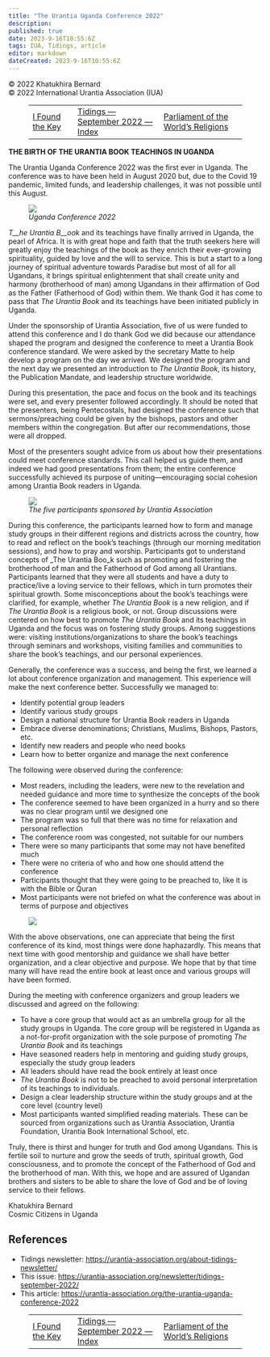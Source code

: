 ```yaml
---
title: "The Urantia Uganda Conference 2022"
description: 
published: true
date: 2023-9-16T10:55:6Z
tags: IUA, Tidings, article
editor: markdown
dateCreated: 2023-9-16T10:55:6Z
---
```


<p class="v-card v-sheet theme--light gray lighten-3 px-2">© 2022 Khatukhira Bernard<br>© 2022 International Urantia Association (IUA)</p>
<figure class="table chapter-navigator">
  <table>
    <tbody>
      <tr>
        <td>
        <a href="/en/article/Line_St_Pierre/i_found_the_key">
          <span class="mdi mdi-arrow-left-drop-circle"></span><span class="pl-2">I Found the Key</span>
        </a>
        </td>
        <td>
        <a href="/en/index/articles_iua_tidings#tidings-september-2022">
          <span class="mdi mdi-book-open-variant"></span><span class="pl-2">Tidings — September 2022 — Index</span>
        </a>
        </td>
        <td>
        <a href="/en/article/IUA_Tidings/IUA_2022_parliament_of_the_worlds_religions">
          <span class="pr-2">Parliament of the World’s Religions</span><span class="mdi mdi-arrow-right-drop-circle"></span>
        </a>
        </td>
      </tr>
    </tbody>
  </table>
</figure>


**THE BIRTH OF THE URANTIA BOOK TEACHINGS IN UGANDA**

The Urantia Uganda Conference 2022 was the first ever in Uganda. The conference was to have been held in August 2020 but, due to the Covid 19 pandemic, limited funds, and leadership challenges, it was not possible until this August.

<figure id="Figure_1" class="image urantiapedia image-style-align-left">
<img src="/image/article/IUA_Tidings/Uganda-2.jpg">
<figcaption><em>Uganda Conference 2022</em></figcaption>
</figure>

_T__he Urantia_ _B__ook_ and its teachings have finally arrived in Uganda, the pearl of Africa. It is with great hope and faith that the truth seekers here will greatly enjoy the teachings of the book as they enrich their ever-growing spirituality, guided by love and the will to service. This is but a start to a long journey of spiritual adventure towards Paradise but most of all for all Ugandans, it brings spiritual enlightenment that shall create unity and harmony (brotherhood of man) among Ugandans in their affirmation of God as the Father (Fatherhood of God) within them. We thank God it has come to pass that _The Urantia Book_ and its teachings have been initiated publicly in Uganda.

Under the sponsorship of Urantia Association, five of us were funded to attend this conference and I do thank God we did because our attendance shaped the program and designed the conference to meet a Urantia Book conference standard. We were asked by the secretary Matte to help develop a program on the day we arrived. We designed the program and the next day we presented an introduction to _The Urantia Book_, its history, the Publication Mandate, and leadership structure worldwide. 

During this presentation, the pace and focus on the book and its teachings were set, and every presenter followed accordingly. It should be noted that the presenters, being Pentecostals, had designed the conference such that sermons/preaching could be given by the bishops, pastors and other members within the congregation. But after our recommendations, those were all dropped.

Most of the presenters sought advice from us about how their presentations could meet conference standards. This call helped us guide them, and indeed we had good presentations from them; the entire conference successfully achieved its purpose of uniting—encouraging social cohesion among Urantia Book readers in Uganda.

<figure id="Figure_2" class="image urantiapedia">
<img src="/image/article/IUA_Tidings/Uganda-3-1.jpg">
<figcaption><em>The five participants sponsored by Urantia Association</em></figcaption>
</figure>

During this conference, the participants learned how to form and manage study groups in their different regions and districts across the country, how to read and reflect on the book’s teachings (through our morning meditation sessions), and how to pray and worship. Participants got to understand concepts of _The Urantia Boo_k such as promoting and fostering the brotherhood of man and the Fatherhood of God among all Urantians. Participants learned that they were all students and have a duty to practice/live a loving service to their fellows, which in turn promotes their spiritual growth. Some misconceptions about the book’s teachings were clarified, for example, whether _The Urantia Book_ is a new religion, and if _The Urantia Book_ is a religious book, or not. Group discussions were centered on how best to promote _The Urantia Book_ and its teachings in Uganda and the focus was on fostering study groups. Among suggestions were: visiting institutions/organizations to share the book’s teachings through seminars and workshops, visiting families and communities to share the book’s teachings, and our personal experiences.

Generally, the conference was a success, and being the first, we learned a lot about conference organization and management. This experience will make the next conference better. Successfully we managed to:

- Identify potential group leaders
- Identify various study groups
- Design a national structure for Urantia Book readers in Uganda
- Embrace diverse denominations; Christians, Muslims, Bishops, Pastors, etc.
- Identify new readers and people who need books
- Learn how to better organize and manage the next conference

The following were observed during the conference:

- Most readers, including the leaders, were new to the revelation and needed guidance and more time to synthesize the concepts of the book
- The conference seemed to have been organized in a hurry and so there was no clear program until we designed one
- The program was so full that there was no time for relaxation and personal reflection
- The conference room was congested, not suitable for our numbers
- There were so many participants that some may not have benefited much
- There were no criteria of who and how one should attend the conference
- Participants thought that they were going to be preached to, like it is with the Bible or Quran
- Most participants were not briefed on what the conference was about in terms of purpose and objectives

<figure id="Figure_3" class="image urantiapedia image-style-align-left">
<img src="/image/article/IUA_Tidings/Uganda-1.jpg">
</figure>

With the above observations, one can appreciate that being the first conference of its kind, most things were done haphazardly. This means that next time with good mentorship and guidance we shall have better organization, and a clear objective and purpose. We hope that by that time many will have read the entire book at least once and various groups will have been formed.

During the meeting with conference organizers and group leaders we discussed and agreed on the following:
<br style="clear:both;"/>

- To have a core group that would act as an umbrella group for all the study groups in Uganda. The core group will be registered in Uganda as a not-for-profit organization with the sole purpose of promoting _The Urantia Book_ and its teachings
- Have seasoned readers help in mentoring and guiding study groups, especially the study group leaders
- All leaders should have read the book entirely at least once
- _The Urantia Book_ is not to be preached to avoid personal interpretation of its teachings to individuals.
- Design a clear leadership structure within the study groups and at the core level (country level)
- Most participants wanted simplified reading materials. These can be sourced from organizations such as Urantia Association, Urantia Foundation, Urantia Book International School, etc.

Truly, there is thirst and hunger for truth and God among Ugandans. This is fertile soil to nurture and grow the seeds of truth, spiritual growth, God consciousness, and to promote the concept of the Fatherhood of God and the brotherhood of man. With this, we hope and are assured of Ugandan brothers and sisters to be able to share the love of God and be of loving service to their fellows.

Khatukhira Bernard  
Cosmic Citizens in Uganda

## References

- Tidings newsletter: https://urantia-association.org/about-tidings-newsletter/
- This issue: https://urantia-association.org/newsletter/tidings-september-2022/
- This article: https://urantia-association.org/the-urantia-uganda-conference-2022

<figure class="table chapter-navigator">
  <table>
    <tbody>
      <tr>
        <td>
        <a href="/en/article/Line_St_Pierre/i_found_the_key">
          <span class="mdi mdi-arrow-left-drop-circle"></span><span class="pl-2">I Found the Key</span>
        </a>
        </td>
        <td>
        <a href="/en/index/articles_iua_tidings#tidings-september-2022">
          <span class="mdi mdi-book-open-variant"></span><span class="pl-2">Tidings — September 2022 — Index</span>
        </a>
        </td>
        <td>
        <a href="/en/article/IUA_Tidings/IUA_2022_parliament_of_the_worlds_religions">
          <span class="pr-2">Parliament of the World’s Religions</span><span class="mdi mdi-arrow-right-drop-circle"></span>
        </a>
        </td>
      </tr>
    </tbody>
  </table>
</figure>
